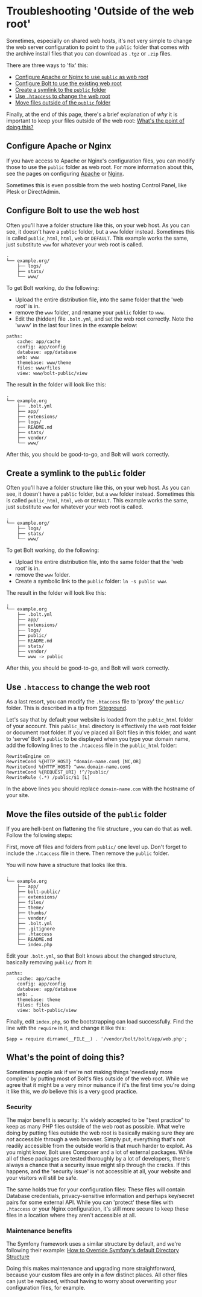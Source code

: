 Troubleshooting 'Outside of the web root'
========================================

Sometimes, especially on shared web hosts, it's not very simple to change the
web server configuration to point to the `public` folder that comes with the
archive install files that you can download as `.tgz` or `.zip` files.

There are three ways to 'fix' this:

 - [Configure Apache or Nginx to use `public` as web root][1]
 - [Configure Bolt to use the existing web root][2]
 - [Create a symlink to the `public` folder][3]
 - [Use `.htaccess` to change the web root][4]
 - [Move files outside of the `public` folder][5]

Finally, at the end of this page, there's a brief explanation of _why_ it is
important to keep your files outside of the web root:
[What's the point of doing this?][point]

Configure Apache or Nginx
-------------------------

If you have access to Apache or Nginx's configuration files, you can modify
those to use the `public` folder as web root. For more information about this,
see the pages on configuring [Apache][apache] or [Nginx][nginx].

Sometimes this is even possible from the web hosting Control Panel, like Plesk
or DirectAdmin.

Configure Bolt to use the web host
---------------------------------

Often you'll have a folder structure like this, on your web host. As you can
see, it doesn't have a `public` folder, but a `www` folder instead. Sometimes
this is called `public_html`, `html`, `web` or `DEFAULT`. This example works the
same, just substitute `www` for whatever your web root is called.

```
.
└── example.org/
    ├── logs/
    ├── stats/
    └── www/
```

To get Bolt working, do the following:
 - Upload the entire distribution file, into the same folder that the 'web root'
   is in.
 - remove the `www` folder, and rename your `public` folder to `www`.
 - Edit the (hidden) file `.bolt.yml`, and set the web root correctly. Note the
   'www' in the last four lines in the example below:

```
paths:
    cache: app/cache
    config: app/config
    database: app/database
    web: www
    themebase: www/theme
    files: www/files
    view: www/bolt-public/view
```

The result in the folder will look like this:

```
.
└── example.org
    ├── .bolt.yml
    ├── app/
    ├── extensions/
    ├── logs/
    ├── README.md
    ├── stats/
    ├── vendor/
    └── www/
```

After this, you should be good-to-go, and Bolt will work correctly.


Create a symlink to the `public` folder
---------------------------------------

Often you'll have a folder structure like this, on your web host. As you can see,
it doesn't have a `public` folder, but a `www` folder instead. Sometimes this is
called `public_html`, `html`, `web` or `DEFAULT`. This example works the same,
just substitute `www` for whatever your web root is called.

```
.
└── example.org/
    ├── logs/
    ├── stats/
    └── www/
```

To get Bolt working, do the following:

 - Upload the entire distribution file, into the same folder that the 'web root'
   is in.
 - remove the `www` folder.
 - Create a symbolic link to the `public` folder: `ln -s public www`.

The result in the folder will look like this:

```
.
└── example.org
    ├── .bolt.yml
    ├── app/
    ├── extensions/
    ├── logs/
    ├── public/
    ├── README.md
    ├── stats/
    ├── vendor/
    └── www -> public
```

After this, you should be good-to-go, and Bolt will work correctly.


Use `.htaccess` to change the web root
------------------------------------

As a last resort, you can modify the `.htaccess` file to 'proxy' the `public/`
folder. This is described in a tip from [Siteground][sg].

Let's say that by default your website is loaded from the `public_html` folder
of your account. This `public_html` directory is effectively the web root
folder or document root folder. If you've placed all Bolt files in this folder,
and want to 'serve' Bolt's `public` to be displayed when you type your domain
name, add the following lines to the `.htaccess` file in the `public_html`
folder:

```
RewriteEngine on
RewriteCond %{HTTP_HOST} ^domain-name.com$ [NC,OR]
RewriteCond %{HTTP_HOST} ^www.domain-name.com$
RewriteCond %{REQUEST_URI} !^/?public/
RewriteRule (.*) /public/$1 [L]
```

In the above lines you should replace `domain-name.com` with the hostname of
your site.

Move the files outside of the `public` folder
---------------------------------------------

If you are hell-bent on flattening the file structure , you can do that as
well. Follow the following steps:

First, move _all_ files and folders from `public/` one level up. Don't forget
to include the `.htaccess` file in there. Then remove the `public` folder.

You will now have a structure that looks like this.

```
.
└── example.org
    ├── app/
    ├── bolt-public/
    ├── extensions/
    ├── files/
    ├── theme/
    ├── thumbs/
    ├── vendor/
    ├── .bolt.yml
    ├── .gitignore
    ├── .htaccess
    ├── README.md
    └── index.php
```

Edit your `.bolt.yml`, so that Bolt knows about the changed structure,
basically removing `public/` from it:

```
paths:
    cache: app/cache
    config: app/config
    database: app/database
    web: .
    themebase: theme
    files: files
    view: bolt-public/view
```

Finally, edit `index.php`, so the bootstrapping can load successfully. Find the
line with the `require` in it, and change it like this:

```
$app = require dirname(__FILE__) . '/vendor/bolt/bolt/app/web.php';
```

What's the point of doing this?
-------------------------------

Sometimes people ask if we're not making things 'needlessly more complex' by
putting most of Bolt's files outside of the web root. While we agree that it
might be a very minor nuisance if it's the first time you're doing it like
this, we _do_ believe this is a very good practice.

### Security

The major benefit is security: It's widely accepted to be "best
practice" to keep as many PHP files outside of the web root as possible. What
we're doing by putting files outside the web root is basically making sure they
are *not* accessible through a web browser. Simply put, everything that's not
readily accessible from the outside world is that much harder to exploit. As you
might know, Bolt uses Composer and a lot of external packages. While all of
these packages are tested thoroughly by a lot of developers, there's always a
chance that a security issue might slip through the cracks. If this happens, and
the 'security issue' is not accessible at all, your website and your visitors
will still be safe.

The same holds true for your configuration files: These files will contain
Database credentials, privacy-sensitive information and perhaps key/secret pairs
for some external API. While you can 'protect' these files with `.htaccess` or
your Nginx configuration, it's still more secure to keep these files in a
location where they aren't accessible at all.

### Maintenance benefits

The Symfony framework uses a similar structure by default, and
we're following their example: [How to Override Symfony's default Directory
Structure][sfdir]

Doing this makes maintenance and upgrading more straightforward, because your
custom files are only in a few distinct places. All other files can just be
replaced, without having to worry about overwriting your configuration files,
for example.

[sfdir]: http://symfony.com/doc/current/cookbook/configuration/override_dir_structure.html
[apache]: ../installation/webserver/apache
[nginx]: ../installation/webserver/nginx
[1]: #configure-apache-or-nginx
[2]: #configure-bolt-to-use-the-web-host
[3]: #create-a-symlink-to-the-code-public-code-folder
[4]: #use-htaccess-to-change-the-web-root
[5]: #use-code-htaccess-code-to-change-the-web-root
[point]: #what-s-the-point-of-doing-this
[sg]: https://www.siteground.com/kb/how_to_change_my_document_root_folder_using_an_htaccess_file/
